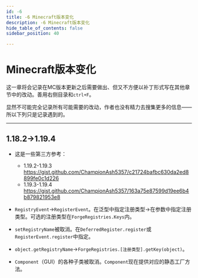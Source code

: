 ```yaml
---
id: -6
title: -6 Minecraft版本变化
description: -6 Minecraft版本变化
hide_table_of_contents: false
sidebar_position: 40

---
```


# Minecraft版本变化

这一章将会记录在MC版本更新之后需要做出、但又不方便以补丁形式写在其他章节中的改动。善用右侧目录和`ctrl+F`。

显然不可能完全记录所有可能需要的改动，作者也没有精力去搜集更多的信息——所以下列只是记录遇到的。

---

## 1.18.2→1.19.4

- 这是一些第三方参考：
    - 1.19.2-1.19.3 https://gist.github.com/ChampionAsh5357/c21724bafbc630da2ed8899fe0c1d226
    - 1.19.3-1.19.4 https://gist.github.com/ChampionAsh5357/163a75e87599d19ee6b4b879821953e8

- `RegistryEvent`→`RegisterEvent`。在泛型中指定注册类型→在参数中指定注册类型。可选的注册类型在`ForgeRegistries.Keys`内。

- `setRegistryName`被取消。在`DeferredRegister.register`或`RegisterEvent.register`中指定。

- `object.getRegistryName`→`ForgeRegistries.[注册类型].getKey(object)`。

- `Component`（GUI）的各种子类被取消。`Component`现在提供对应的静态工厂方法。